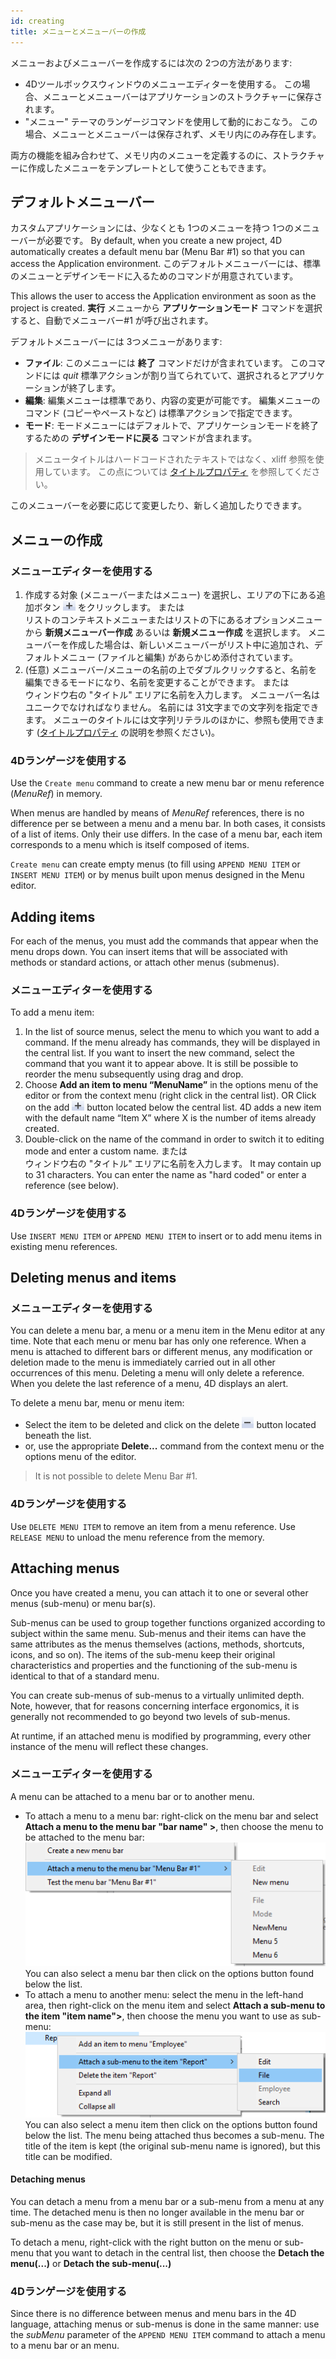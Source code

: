 ```yaml
---
id: creating
title: メニューとメニューバーの作成
---
```


メニューおよびメニューバーを作成するには次の 2つの方法があります:

- 4Dツールボックスウィンドウのメニューエディターを使用する。 この場合、メニューとメニューバーはアプリケーションのストラクチャーに保存されます。
- "メニュー" テーマのランゲージコマンドを使用して動的におこなう。 この場合、メニューとメニューバーは保存されず、メモリ内にのみ存在します。

両方の機能を組み合わせて、メモリ内のメニューを定義するのに、ストラクチャーに作成したメニューをテンプレートとして使うこともできます。


## デフォルトメニューバー

カスタムアプリケーションには、少なくとも 1つのメニューを持つ 1つのメニューバーが必要です。 By default, when you create a new project, 4D automatically creates a default menu bar (Menu Bar #1) so that you can access the Application environment. このデフォルトメニューバーには、標準のメニューとデザインモードに入るためのコマンドが用意されています。

This allows the user to access the Application environment as soon as the project is created. **実行** メニューから **アプリケーションモード** コマンドを選択すると、自動でメニューバー#1 が呼び出されます。

デフォルトメニューバーには 3つメニューがあります:

- **ファイル**: このメニューには **終了** コマンドだけが含まれています。 このコマンドには *quit* 標準アクションが割り当てられていて、選択されるとアプリケーションが終了します。
- **編集**: 編集メニューは標準であり、内容の変更が可能です。 編集メニューのコマンド (コピーやペーストなど) は標準アクションで指定できます。
- **モード**: モードメニューにはデフォルトで、アプリケーションモードを終了するための **デザインモードに戻る** コマンドが含まれます。
> メニュータイトルはハードコードされたテキストではなく、xliff 参照を使用しています。 この点については [タイトルプロパティ](properties.md#タイトル) を参照してください。

このメニューバーを必要に応じて変更したり、新しく追加したりできます。


## メニューの作成

### メニューエディターを使用する

1. 作成する対象 (メニューバーまたはメニュー) を選択し、エリアの下にある追加ボタン ![](assets/en/Menus/PlussNew.png) をクリックします。 または<br /> リストのコンテキストメニューまたはリストの下にあるオプションメニューから **新規メニューバー作成** あるいは **新規メニュー作成** を選択します。 メニューバーを作成した場合は、新しいメニューバーがリスト中に追加され、デフォルトメニュー (ファイルと編集) があらかじめ添付されています。
2. (任意) メニューバー/メニューの名前の上でダブルクリックすると、名前を編集できるモードになり、名前を変更することができます。 または<br /> ウィンドウ右の "タイトル" エリアに名前を入力します。 メニューバー名はユニークでなければなりません。 名前には 31文字までの文字列を指定できます。 メニューのタイトルには文字列リテラルのほかに、参照も使用できます ([タイトルプロパティ](properties.md#タイトル) の説明を参照ください)。

### 4Dランゲージを使用する
Use the `Create menu` command to create a new menu bar or menu reference (*MenuRef*) in memory.

When menus are handled by means of *MenuRef* references, there is no difference per se between a menu and a menu bar. In both cases, it consists of a list of items. Only their use differs. In the case of a menu bar, each item corresponds to a menu which is itself composed of items.

`Create menu` can create empty menus (to fill using `APPEND MENU ITEM` or `INSERT MENU ITEM`) or by menus built upon menus designed in the Menu editor.

## Adding items
For each of the menus, you must add the commands that appear when the menu drops down. You can insert items that will be associated with methods or standard actions, or attach other menus (submenus).

### メニューエディターを使用する
To add a menu item:

1. In the list of source menus, select the menu to which you want to add a command. If the menu already has commands, they will be displayed in the central list. If you want to insert the new command, select the command that you want it to appear above. It is still be possible to reorder the menu subsequently using drag and drop.
2. Choose **Add an item to menu “MenuName”** in the options menu of the editor or from the context menu (right click in the central list). OR Click on the add ![](assets/en/Menus/PlussNew.png) button located below the central list. 4D adds a new item with the default name “Item X” where X is the number of items already created.
3. Double-click on the name of the command in order to switch it to editing mode and enter a custom name. または<br /> ウィンドウ右の "タイトル" エリアに名前を入力します。 It may contain up to 31 characters. You can enter the name as "hard coded" or enter a reference (see below).


### 4Dランゲージを使用する

Use `INSERT MENU ITEM` or `APPEND MENU ITEM` to insert or to add menu items in existing menu references.


## Deleting menus and items

### メニューエディターを使用する
You can delete a menu bar, a menu or a menu item in the Menu editor at any time. Note that each menu or menu bar has only one reference. When a menu is attached to different bars or different menus, any modification or deletion made to the menu is immediately carried out in all other occurrences of this menu. Deleting a menu will only delete a reference. When you delete the last reference of a menu, 4D displays an alert.

To delete a menu bar, menu or menu item:

- Select the item to be deleted and click on the delete ![](assets/en/Menus/MinussNew.png) button located beneath the list.
- or, use the appropriate **Delete...**  command from the context menu or the options menu of the editor.

> It is not possible to delete Menu Bar #1.


### 4Dランゲージを使用する

Use `DELETE MENU ITEM` to remove an item from a menu reference. Use `RELEASE MENU` to unload the menu reference from the memory.


## Attaching menus

Once you have created a menu, you can attach it to one or several other menus (sub-menu) or menu bar(s).

Sub-menus can be used to group together functions organized according to subject within the same menu. Sub-menus and their items can have the same attributes as the menus themselves (actions, methods, shortcuts, icons, and so on). The items of the sub-menu keep their original characteristics and properties and the functioning of the sub-menu is identical to that of a standard menu.

You can create sub-menus of sub-menus to a virtually unlimited depth. Note, however, that for reasons concerning interface ergonomics, it is generally not recommended to go beyond two levels of sub-menus.

At runtime, if an attached menu is modified by programming, every other instance of the menu will reflect these changes.


### メニューエディターを使用する

A menu can be attached to a menu bar or to another menu.

- To attach a menu to a menu bar: right-click on the menu bar and select **Attach a menu to the menu bar "bar name" >**, then choose the menu to be attached to the menu bar: ![](assets/en/Menus/attach.png) You can also select a menu bar then click on the options button found below the list.
- To attach a menu to another menu: select the menu in the left-hand area, then right-click on the menu item and select **Attach a sub-menu to the item "item name">**, then choose the menu you want to use as sub-menu:  
  ![](assets/en/Menus/attach2.png) You can also select a menu item then click on the options button found below the list. The menu being attached thus becomes a sub-menu. The title of the item is kept (the original sub-menu name is ignored), but this title can be modified.

#### Detaching menus

You can detach a menu from a menu bar or a sub-menu from a menu at any time. The detached menu is then no longer available in the menu bar or sub-menu as the case may be, but it is still present in the list of menus.

To detach a menu, right-click with the right button on the menu or sub-menu that you want to detach in the central list, then choose the **Detach the menu(...)** or **Detach the sub-menu(...)**

### 4Dランゲージを使用する

Since there is no difference between menus and menu bars in the 4D language, attaching menus or sub-menus is done in the same manner: use the *subMenu* parameter of the `APPEND MENU ITEM` command to attach a menu to a menu bar or an menu.  
